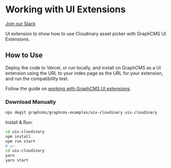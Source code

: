 # Working with UI Extensions

[Join our Slack](https://slack.graphcms.com)

UI extension to show how to use Cloudinary asset picker with GraphCMS UI Extensions.

## How to Use

Deploy the code to Vercel, or run locally, and install on GraphCMS as a UI extension using the URL to your index page as the URL for your extension, and run the compatibility test.

Follow the guide on [working with GraphCMS UI extensions](https://graphcms.com/guides/working-with-ui-extensions).

### Download Manually

```bash
npx degit graphcms/graphcms-examples/uix-cloudinary uix-cloudinary
```

Install & Run:

```bash
cd uix-cloudinary
npm install
npm run start
# or
cd uix-cloudinary
yarn
yarn start
```
